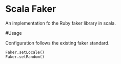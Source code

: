 # Scala Faker
An implementation fo the Ruby faker library in scala. 

#Usage

Configuration follows the existing faker standard. 

    Faker.setLocale()
    Faker.setRandom()
  